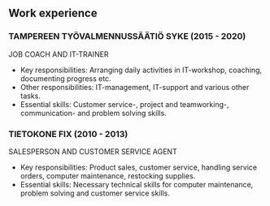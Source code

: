 ## Work experience

### TAMPEREEN TYÖVALMENNUSSÄÄTIÖ SYKE (2015 - 2020)

JOB COACH AND IT-TRAINER

- Key responsibilities: Arranging daily activities in IT-workshop, coaching, documenting progress etc. 
- Other responsibilities: IT-management, IT-support and various other tasks.
- Essential skills: Customer service-, project and teamworking-, communication- and problem solving skills.

### TIETOKONE FIX (2010 - 2013)

SALESPERSON AND CUSTOMER SERVICE AGENT

- Key responsibilities: Product sales, customer service, handling service orders, computer maintenance, restocking supplies.
- Essential skills: Necessary technical skills for computer maintenance, problem solving and customer service skills.